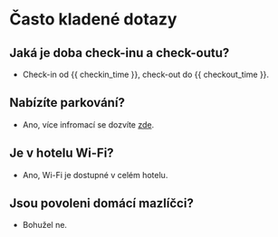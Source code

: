 # **Často kladené dotazy**

## Jaká je doba check-inu a check-outu?
- Check-in od {{ checkin_time }}, check-out do {{ checkout_time }}.

## Nabízíte parkování?
- Ano, více infromací se dozvíte [zde](parking.md).

## Je v hotelu Wi-Fi?
- Ano, Wi-Fi je dostupné v celém hotelu.

## Jsou povoleni domácí mazlíčci?
- Bohužel ne.
